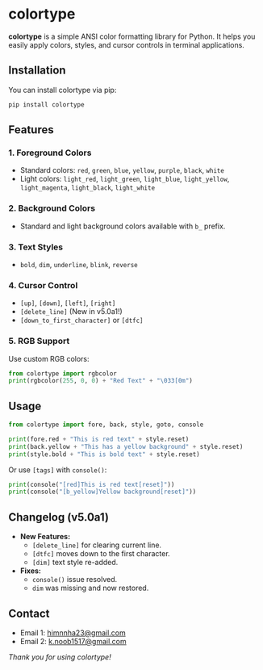 # colortype

**colortype** is a simple ANSI color formatting library for Python. It helps you easily apply colors, styles, and cursor controls in terminal applications.

## Installation

You can install colortype via pip:
```sh
pip install colortype
```

## Features

### **1. Foreground Colors**
- Standard colors: `red`, `green`, `blue`, `yellow`, `purple`, `black`, `white`
- Light colors: `light_red`, `light_green`, `light_blue`, `light_yellow`, `light_magenta`, `light_black`, `light_white`

### **2. Background Colors**
- Standard and light background colors available with `b_` prefix.

### **3. Text Styles**
- `bold`, `dim`, `underline`, `blink`, `reverse`

### **4. Cursor Control**
- `[up]`, `[down]`, `[left]`, `[right]`
- `[delete_line]` (New in v5.0a1!)
- `[down_to_first_character]` or `[dtfc]`

### **5. RGB Support**
Use custom RGB colors:
```python
from colortype import rgbcolor
print(rgbcolor(255, 0, 0) + "Red Text" + "\033[0m")
```

## Usage
```python
from colortype import fore, back, style, goto, console

print(fore.red + "This is red text" + style.reset)
print(back.yellow + "This has a yellow background" + style.reset)
print(style.bold + "This is bold text" + style.reset)
```

Or use `[tags]` with `console()`:
```python
print(console("[red]This is red text[reset]"))
print(console("[b_yellow]Yellow background[reset]"))
```

## Changelog (v5.0a1)
- **New Features:**
  - `[delete_line]` for clearing current line.
  - `[dtfc]` moves down to the first character.
  - `[dim]` text style re-added.
- **Fixes:**
  - `console()` issue resolved.
  - `dim` was missing and now restored.

## Contact
- Email 1: [himnnha23@gmail.com](mailto:himnnha23@gmail.com)
- Email 2: [k.noob1517@gmail.com](mailto:k.noob1517@gmail.com)

_Thank you for using colortype!_